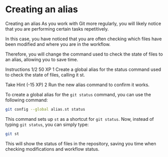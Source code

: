 # Creating an alias

Creating an alias
As you work with Git more regularly, you will likely notice that you are performing certain tasks repetitively.

In this case, you have noticed that you are often checking which files have been modified and where you are in the workflow.

Therefore, you will change the command used to check the state of files to an alias, allowing you to save time.

Instructions 1/2
50 XP
1
Create a global alias for the status command used to check the state of files, calling it st.

Take Hint (-15 XP)
2
Run the new alias command to confirm it works.

To create a global alias for the `git status` command, you can use the following command:

```bash
git config --global alias.st status
```

This command sets up `st` as a shortcut for `git status`. Now, instead of typing `git status`, you can simply type:

```bash
git st
```

This will show the status of files in the repository, saving you time when checking modifications and workflow status.